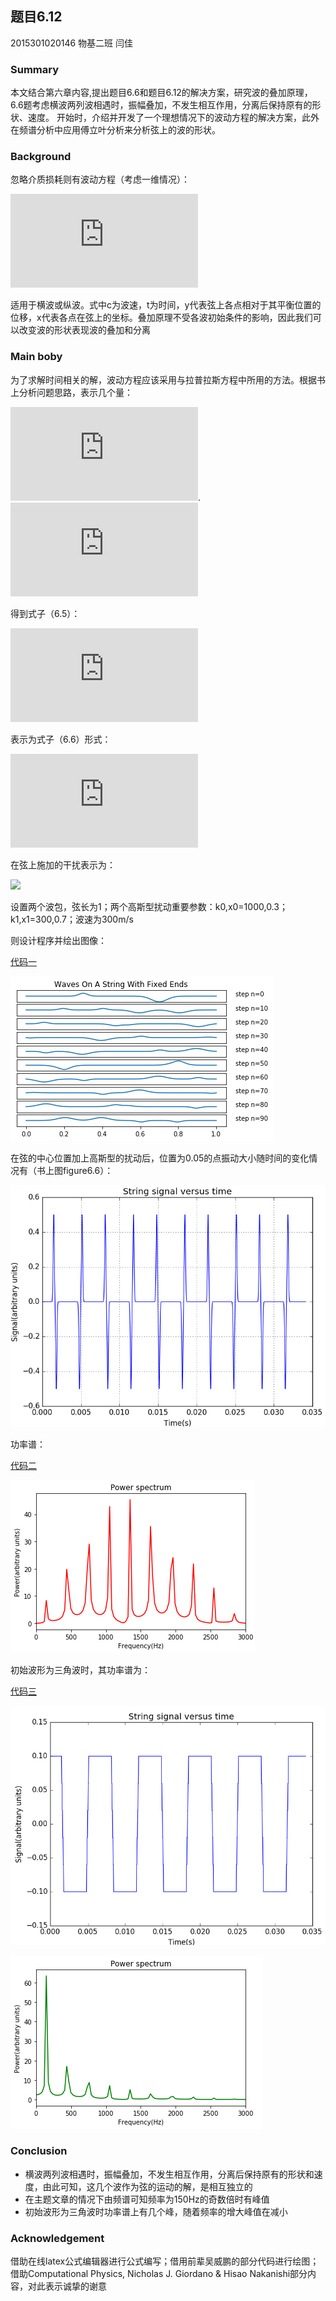 ## 题目6.12

2015301020146 物基二班 闫佳

### Summary

本文结合第六章内容,提出题目6.6和题目6.12的解决方案，研究波的叠加原理，6.6题考虑横波两列波相遇时，振幅叠加，不发生相互作用，分离后保持原有的形状、速度。  开始时，介绍并开发了一个理想情况下的波动方程的解决方案，此外在频谱分析中应用傅立叶分析来分析弦上的波的形状。

### Background

忽略介质损耗则有波动方程（考虑一维情况）：

![]( http://latex.codecogs.com/gif.latex?%5Cfrac%7B%5Cpartial%5E2%20y%7D%7B%5Cpartial%20t%5E2%7D%3Dc%5E2%5Cfrac%7B%5Cpartial%5E2%20y%7D%7B%5Cpartial%20x%5E2%7D)

适用于横波或纵波。式中c为波速，t为时间，y代表弦上各点相对于其平衡位置的位移，x代表各点在弦上的坐标。叠加原理不受各波初始条件的影响，因此我们可以改变波的形状表现波的叠加和分离

### Main boby

为了求解时间相关的解，波动方程应该采用与拉普拉斯方程中所用的方法。根据书上分析问题思路，表示几个量：

![]( http://latex.codecogs.com/gif.latex?x%3Di%5CDelta%20x%2Ct%3Dn%5CDelta%20t). ![]( http://latex.codecogs.com/gif.latex?y%28i%2Cn%29%5Cequiv%20y%28x%3Di%5CDelta%20x%2Ct%3Dn%5CDelta%20t%29)

得到式子（6.5）：

![]( http://latex.codecogs.com/gif.latex?%5Cfrac%7By%28i%2Cn&plus;1%29&plus;y%28i%2Cn-1%29-2y%28i%2Cn%29%7D%7B%28%5CDelta%20t%29%5E2%7D%5Capprox%20c%5E2%5B%5Cfrac%7By%28i&plus;1%2Cn%29&plus;y%28i-1%2Cn%29-2y%28i%2Cn%29%7D%7B%28%5CDelta%20x%29%5E2%7D%5D)  

表示为式子（6.6）形式：

![]( http://latex.codecogs.com/gif.latex?y%28i%2Cn&plus;1%29%3D2%281-r%5E2%29y%28i%2Cn%29-y%28i%2Cn-1%29&plus;r%5E2%5By%28i&plus;1%2Cn%29&plus;y%28i-1%2Cn%29%5D)

在弦上施加的干扰表示为：

![](http://latex.codecogs.com/gif.latex?\·y_{0}(x)=exp[-k(x-x_{0})^{2}])

设置两个波包，弦长为1；两个高斯型扰动重要参数：k0,x0=1000,0.3；k1,x1=300,0.7；波速为300m/s

则设计程序并绘出图像：

[代码一](https://raw.githubusercontent.com/oliveryanjia/compuational_physics_N2015301020146/master/code%20of%20chapter6.12(01))

![image](https://github.com/oliveryanjia/compuational_physics_N2015301020146/blob/master/chapter06waves01.png)

在弦的中心位置加上高斯型的扰动后，位置为0.05的点振动大小随时间的变化情况有（书上图figure6.6）：

![image](https://github.com/oliveryanjia/compuational_physics_N2015301020146/blob/master/chapter06waves02.png)

功率谱：

[代码二](https://raw.githubusercontent.com/oliveryanjia/compuational_physics_N2015301020146/master/code%20of%20chapter6.12%EF%BC%8802%EF%BC%89)

![image](https://github.com/oliveryanjia/compuational_physics_N2015301020146/blob/master/chapter06waves03.png)

初始波形为三角波时，其功率谱为：

[代码三](https://raw.githubusercontent.com/oliveryanjia/compuational_physics_N2015301020146/master/code%20of%20chapter%206.12%EF%BC%8803%EF%BC%89)

![image](https://github.com/oliveryanjia/compuational_physics_N2015301020146/blob/master/chapter06waves04.png)

![image](https://github.com/oliveryanjia/compuational_physics_N2015301020146/blob/master/chapter06waves05.png)

### Conclusion

- 横波两列波相遇时，振幅叠加，不发生相互作用，分离后保持原有的形状和速度，由此可知，这几个波作为弦的运动的解，是相互独立的
- 在主题文章的情况下由频谱可知频率为150Hz的奇数倍时有峰值
- 初始波形为三角波时功率谱上有几个峰，随着频率的增大峰值在减小

### Acknowledgement

借助在线latex公式编辑器进行公式编写；借用前辈吴威鹏的部分代码进行绘图；借助Computational Physics, Nicholas J. Giordano & Hisao Nakanishi部分内容，对此表示诚挚的谢意
